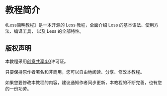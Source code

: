 # 教程简介
《Less简明教程》是一本开源的 Less 教程，全面介绍 Less 的基本语法、使用方法、编译工具， 以及 Less 的全部特性。  

## 版权声明
本教程采用[创意共享4.0](https://creativecommons.org/licenses/by-nc/4.0/)许可证。  

只要保持原作者署名和非商用，您可以自由地阅读、分享、修改本教程。  

如果您要修改本教程的内容，建议通知作者同步更新，本教程的不断完善，也有您的一份功劳。  
